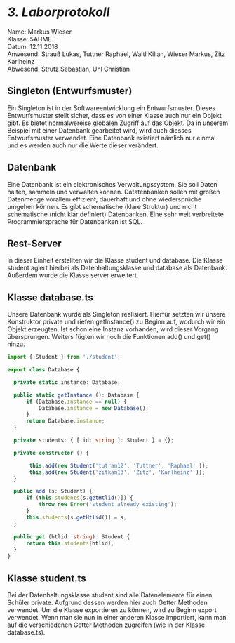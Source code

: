 # *3. Laborprotokoll*

  Name: Markus Wieser   
  Klasse: 5AHME   
  Datum: 12.11.2018   
  Anwesend: Strauß Lukas, Tuttner Raphael, Waltl Kilian, Wieser Markus, Zitz Karlheinz    
  Abwesend: Strutz Sebastian, Uhl Christian

  ## Singleton (Entwurfsmuster)
  
Ein Singleton ist in der Softwareentwicklung ein Entwurfsmuster. Dieses Entwurfsmuster stellt sicher, dass es von einer Klasse auch nur ein Objekt gibt. Es bietet normalwereise globalen Zugriff auf das Objekt. Da in unserem Beispiel mit einer Datenbank gearbeitet wird, wird auch diesses Entwurfsmuster verwendet. Eine Datenbank existiert nämlich nur einmal und es werden auch nur die Werte dieser verändert. 

  ## Datenbank
  
  Eine Datenbank ist ein elektronisches Verwaltungssystem. Sie soll Daten halten, sammeln und verwalten können. Datatenbanken sollen mit großen Datenmenge vorallem effizient, dauerhaft und ohne wiedersprüche umgehen können. Es gibt schematische (klare Struktur) und nicht schematische (nicht klar definiert) Datenbanken. Eine sehr weit verbreitete Programmiersprache für Datenbanken ist SQL.

  ## Rest-Server
  
  In dieser Einheit erstellten wir die Klasse student und database. Die Klasse student agiert hierbei als Datenhaltungsklasse und database als Datenbank. Außerdem wurde die Klasse server erweitert.

  ## Klasse database.ts
  
  Unsere Datenbank wurde als Singleton realisiert. Hierfür setzten wir unsere Konstruktor private und riefen getInstance() zu Beginn auf, wodurch wir ein Objekt erzeugten. Ist schon eine Instanz vorhanden, wird dieser Vorgang übersprungen. Weiters fügten wir noch die Funktionen add() und get() hinzu.
  
  ```typescript
import { Student } from './student';

export class Database {

    private static instance: Database;

    public static getInstance (): Database {
        if (Database.instance == null) {
            Database.instance = new Database();
        }
        return Database.instance;
    }

    private students: { [ id: string ]: Student } = {};

    private constructor () {

         this.add(new Student('tutram12', 'Tuttner', 'Raphael' ));
         this.add(new Student('zitkam13', 'Zitz', 'Karlheinz' ));
    }

    public add (s: Student) {
        if (this.students[s.getHtlid()]) {
            throw new Error('student already existing');
        }
        this.students[s.getHtlid()] = s;
    }

    public get (htlid: string): Student {
        return this.students[htlid];
    }
}

  ```
  
  ## Klasse student.ts
  
  Bei der Datenhaltungsklasse student sind alle Datenelemente für einen Schüler private. Aufgrund dessen werden hier auch Getter Methoden verwendet. Um die Klasse exportieren zu können, wird zu Beginn export verwendet. Wenn man sie nun in einer anderen Klasse importiert, kann man auf die verschiedenen Getter Methoden zugreifen (wie in der Klasse database.ts).
  
   
  
  
  
  
  
  
  
